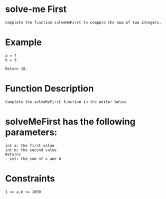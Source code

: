 # solve-me First
    Complete the function solveMeFirst to compute the sum of two integers.


# Example
    a = 7
    b = 3

    Return 10.


# Function Description

    Complete the solveMeFirst function in the editor below.


# solveMeFirst has the following parameters:

    int a: the first value
    int b: the second value
    Returns
    - int: the sum of a and b

# Constraints
    1 <= a,b <= 1000 